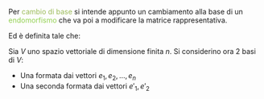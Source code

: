 Per <font color="#9bbb59">cambio di base</font> si intende appunto un cambiamento alla base di un <font color="#92d050">endomorfismo</font> che va poi a modificare la matrice rappresentativa.

Ed è definita tale che:

Sia $V$ uno spazio vettoriale di dimensione finita $n$. 
Si considerino ora 2 basi di $V$:
- Una formata dai vettori $e_{1},e_{2},\dots,e_{n}$
- Una seconda formata dai vettori $e'_{1},e'_{2}$